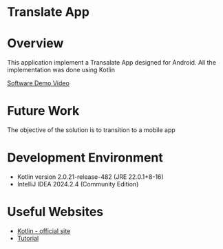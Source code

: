 # Translate App

# Overview
This application implement a Transalate App designed for Android.
All the implementation was done using Kotlin

[Software Demo Video](https://youtu.be/XFEo7spO0sY)

# Future Work
The objective of the solution is to transition to a mobile app

# Development Environment

- Kotlin version 2.0.21-release-482 (JRE 22.0.1+8-16)
- IntelliJ IDEA 2024.2.4 (Community Edition)

# Useful Websites

- [Kotlin - official site](https://https://kotlinlang.org/)
- [Tutorial](https://www.programiz.com/kotlin-programming)
